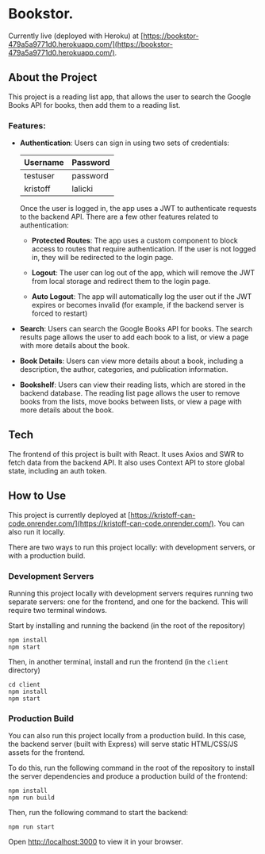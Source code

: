 # Bookstor.

Currently live (deployed with Heroku) at [https://bookstor-479a5a9771d0.herokuapp.com/](https://bookstor-479a5a9771d0.herokuapp.com/).


## About the Project

This project is a reading list app, that allows the user to search the Google Books API for books, then add them to a reading list.

### Features:

- **Authentication**: Users can sign in using two sets of credentials:

  | Username | Password |
  | -------- | -------- |
  | testuser | password |
  | kristoff | lalicki  |

  Once the user is logged in, the app uses a JWT to authenticate requests to the backend API. There are a few other features related to authentication:

  - **Protected Routes**: The app uses a custom component to block access to routes that require authentication. If the user is not logged in, they will be redirected to the login page.

  - **Logout**: The user can log out of the app, which will remove the JWT from local storage and redirect them to the login page.

  - **Auto Logout**: The app will automatically log the user out if the JWT expires or becomes invalid (for example, if the backend server is forced to restart)

- **Search**: Users can search the Google Books API for books. The search results page allows the user to add each book to a list, or view a page with more details about the book.

- **Book Details**: Users can view more details about a book, including a description, the author, categories, and publication information.

- **Bookshelf**: Users can view their reading lists, which are stored in the backend database. The reading list page allows the user to remove books from the lists, move books between lists, or view a page with more details about the book.

## Tech

The frontend of this project is built with React. It uses Axios and SWR to fetch data from the backend API. It also uses Context API to store global state, including an auth token.

## How to Use

This project is currently deployed at [https://kristoff-can-code.onrender.com/](https://kristoff-can-code.onrender.com/). You can also run it locally.

There are two ways to run this project locally: with development servers, or with a production build.

### Development Servers

Running this project locally with development servers requires running two separate servers: one for the frontend, and one for the backend. This will require two terminal windows.

Start by installing and running the backend (in the root of the repository)

```
npm install
npm start
```

Then, in another terminal, install and run the frontend (in the `client` directory)

```
cd client
npm install
npm start
```

### Production Build

You can also run this project locally from a production build. In this case, the backend server (built with Express) will serve static HTML/CSS/JS assets for the frontend.

To do this, run the following command in the root of the repository to install the server dependencies and produce a production build of the frontend:

```
npm install
npm run build
```

Then, run the following command to start the backend:

```
npm run start
```

Open [http://localhost:3000](http://localhost:3000) to view it in your browser.
